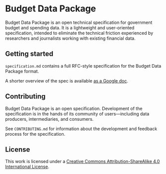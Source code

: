 # Budget Data Package

Budget Data Package is an open technical specification for government budget and spending data. It is a lightweight and user-oriented specification, intended to eliminate the technical friction experienced by researchers and journalists working with existing financial data.

## Getting started

`specification.md` contains a full RFC-style specification for the Budget Data Package format.

A shorter overview of the spec is available [as a Google doc](https://docs.google.com/document/d/16H75ZTtNBBVo6QEuM0YPiMch8UeF1nqASVJFwu-eDMM/edit?usp=sharing).

## Contributing

Budget Data Package is an open specification. Development of the specification is in the hands of its community of users—including data producers, intermediaries, and consumers.

See `CONTRIBUTING.md` for information about the development and feedback process for the specification.

## License

This work is licensed under a [Creative Commons Attribution-ShareAlike 4.0 International License](http://creativecommons.org/licenses/by-sa/4.0/).